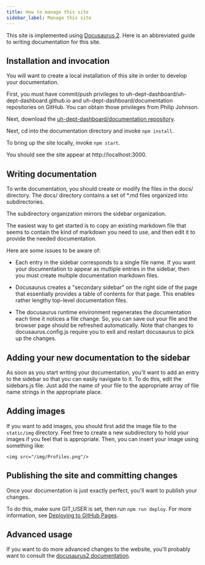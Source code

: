 ```yaml
---
title: How to manage this site
sidebar_label: Manage this site
---
```


This site is implemented using [Docusaurus 2](http://v2.docusaurus.io). Here is an abbreviated guide to writing documentation for this site.

## Installation and invocation

You will want to create a local installation of this site in order to develop your documentation.

First, you must have commit/push privileges to uh-dept-dashboard/uh-dept-dashboard.github.io and uh-dept-dashboard/documentation repositories on GitHub.  You can obtain those privileges from Philip Johnson.

Next, download the [uh-dept-dashboard/documentation repository](https://github.com/uh-dept-dashboard/documentation).

Next, cd into the documentation directory and invoke `npm install`.

To bring up the site locally, invoke `npm start`.

You should see the site appear at http://localhost:3000.

## Writing documentation

To write documentation, you should create or modify the files in the docs/ directory.  The docs/ directory contains a set of *.md files organized into subdirectories.

The subdirectory organization mirrors the sidebar organization.

The easiest way to get started is to copy an existing markdown file that seems to contain the kind of markdown you need to use, and then edit it to provide the needed documentation.

Here are some issues to be aware of:

  * Each entry in the sidebar corresponds to a single file name. If you want your documentation to appear as multiple entries in the sidebar, then you must create multiple documentation markdown files.

  * Docusaurus creates a "secondary sidebar" on the right side of the page that essentially provides a table of contents for that page.  This enables rather lengthy top-level documentation files.

  * The docusaurus runtime environment regenerates the documentation each time it notices a file change. So, you can save out your file and the browser page should be refreshed automatically. Note that changes to docusaurus.config.js require you to exit and restart docusaurus to pick up the changes.

## Adding your new documentation to the sidebar

As soon as you start writing your documentation, you'll want to add an entry to the sidebar so that you can easily navigate to it. To do this, edit the sidebars.js file. Just add the name of your file to the appropriate array of file name strings in the appropriate place.

## Adding images

If you want to add images, you should first add the image file to the `static/img` directory.  Feel free to create a new subdirectory to hold your images if you feel that is appropriate. Then, you can insert your image using something like:

```
<img src="/img/Profiles.png"/>
```

## Publishing the site and committing changes

Once your documentation is just exactly perfect, you'll want to publish your changes.

To do this, make sure GIT_USER is set, then run `npm run deploy`. For more information, see [Deploying to GitHub Pages](https://v2.docusaurus.io/docs/deployment#deploying-to-github-pages).

## Advanced usage

If you want to do more advanced changes to the website, you'll probably want to consult the [docusaurus2 documentation](https://v2.docusaurus.io/docs/introduction).
